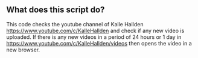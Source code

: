 ## What does this script do?

This code checks the youtube channel of Kalle Hallden https://www.youtube.com/c/KalleHallden and check if any new video is uploaded.
If there is any new videos in a period of 24 hours or 1 day in https://www.youtube.com/c/KalleHallden/videos then opens the video in a new browser.